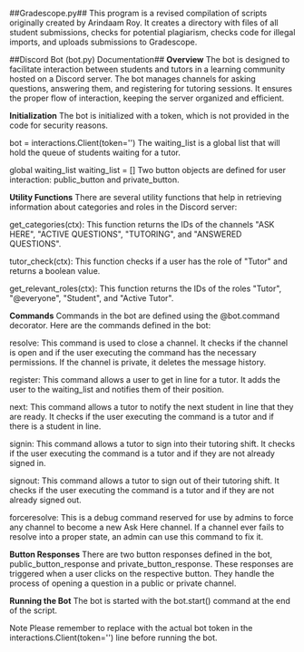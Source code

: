 ##Gradescope.py##
This program is a revised compilation of scripts originally created by Arindaam Roy. It creates a directory with files of all student submissions, checks for potential plagiarism, checks code for illegal imports, and uploads submissions to Gradescope. 

##Discord Bot (bot.py) Documentation##
**Overview**
The bot is designed to facilitate interaction between students and tutors in a learning community hosted on a Discord server. The bot manages channels for asking questions, answering them, and registering for tutoring sessions. It ensures the proper flow of interaction, keeping the server organized and efficient.

**Initialization**
The bot is initialized with a token, which is not provided in the code for security reasons.

bot = interactions.Client(token='<token>')
The waiting_list is a global list that will hold the queue of students waiting for a tutor.

global waiting_list
waiting_list = []
Two button objects are defined for user interaction: public_button and private_button.

**Utility Functions**
There are several utility functions that help in retrieving information about categories and roles in the Discord server:

get_categories(ctx): This function returns the IDs of the channels "ASK HERE", "ACTIVE QUESTIONS", "TUTORING", and "ANSWERED QUESTIONS".

tutor_check(ctx): This function checks if a user has the role of "Tutor" and returns a boolean value.

get_relevant_roles(ctx): This function returns the IDs of the roles "Tutor", "@everyone", "Student", and "Active Tutor".

**Commands**
Commands in the bot are defined using the @bot.command decorator. Here are the commands defined in the bot:

resolve: This command is used to close a channel. It checks if the channel is open and if the user executing the command has the necessary permissions. If the channel is private, it deletes the message history.

register: This command allows a user to get in line for a tutor. It adds the user to the waiting_list and notifies them of their position.

next: This command allows a tutor to notify the next student in line that they are ready. It checks if the user executing the command is a tutor and if there is a student in line.

signin: This command allows a tutor to sign into their tutoring shift. It checks if the user executing the command is a tutor and if they are not already signed in.

signout: This command allows a tutor to sign out of their tutoring shift. It checks if the user executing the command is a tutor and if they are not already signed out.

forceresolve: This is a debug command reserved for use by admins to force any channel to become a new Ask Here channel. If a channel ever fails to resolve into a proper state, an admin can use this command to fix it.

**Button Responses**
There are two button responses defined in the bot, public_button_response and private_button_response. These responses are triggered when a user clicks on the respective button. They handle the process of opening a question in a public or private channel.

**Running the Bot**
The bot is started with the bot.start() command at the end of the script.

Note
Please remember to replace <token> with the actual bot token in the interactions.Client(token='<token>') line before running the bot.
